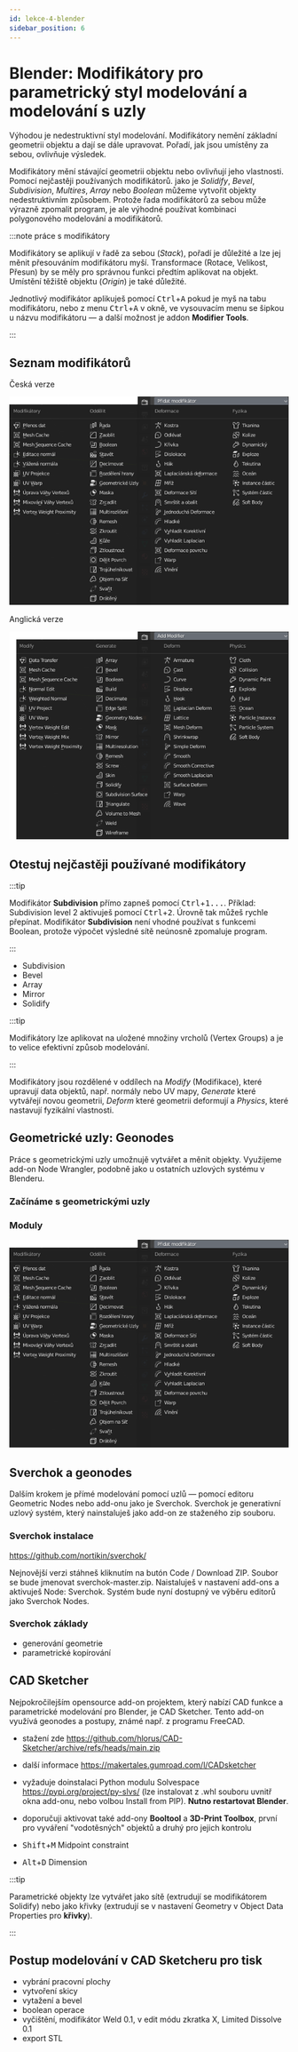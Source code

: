 ```yaml
---
id: lekce-4-blender
sidebar_position: 6
---
```


# Blender: Modifikátory pro parametrický styl modelování a modelování s uzly
Výhodou je nedestruktivní styl modelování. Modifikátory nemění základní geometrii objektu a dají se dále upravovat. Pořadí, jak jsou umístěny za sebou, ovlivňuje výsledek.

Modifikátory mění stávající geometrii objektu nebo ovlivňují jeho vlastnosti. Pomocí nejčastěji používaných modifikátorů. jako je *Solidify*, *Bevel*, *Subdivision*, *Multires*, *Array* nebo *Boolean* můžeme vytvořit objekty nedestruktivním způsobem. Protože řada modifikátorů za sebou může výrazně zpomalit program, je ale  výhodné používat kombinaci polygonového modelování a modifikátorů.

:::note práce s modifikátory

Modifikátory se aplikují v řadě za sebou (*Stack*), pořadí je důležité a lze jej měnit přesouváním modifikátoru myší. Transformace (Rotace, Velikost, Přesun) by se měly pro správnou funkci předtím aplikovat na objekt. Umístění těžiště objektu (*Origin*) je také důležité.

Jednotlivý modifikátor aplikuješ pomocí  <kbd>Ctrl</kbd>+<kbd>A</kbd> pokud je myš na tabu modifikátoru, nebo z menu <kbd>Ctrl</kbd>+<kbd>A</kbd> v okně, ve vysouvacím menu se šipkou u názvu modifikátoru — a další možnost je addon **Modifier Tools**.

:::

## Seznam modifikátorů
Česká verze

![image](../img/blender-mod-cz.png)

Anglická verze

![image](../img/blender-mod-en.png)

## Otestuj nejčastěji používané modifikátory


:::tip

 Modifikátor **Subdivision** přímo zapneš pomocí <kbd>Ctrl</kbd>+<kbd>1...</kbd>. Příklad: Subdivision level 2 aktivuješ pomocí <kbd>Ctrl</kbd>+<kbd>2</kbd>. Úrovně tak můžeš rychle přepínat. Modifikátor **Subdivision** není vhodné používat s funkcemi Boolean, protože výpočet výsledné sítě neúnosně zpomaluje program. 

:::

- Subdivision
- Bevel
- Array
- Mirror
- Solidify

:::tip

Modifikátory lze aplikovat na uložené množiny vrcholů (Vertex Groups) a je to velice efektivní způsob modelování.

:::

Modifikátory jsou rozdělené v oddílech na *Modify* (Modifikace), které upravují data objektů, např. normály nebo UV mapy, *Generate* které vytvářejí novou geometrii, *Deform* které geometrii deformují a *Physics*, které nastavují fyzikální vlastnosti.

## Geometrické uzly: Geonodes
Práce s geometrickými uzly umožnujě vytvářet a měnit objekty. Využijeme add-on Node Wrangler, podobně jako u ostatních uzlových systému v Blenderu.

### Začínáme s geometrickými uzly
### Moduly
![image](../img/blender-mod-cz.png)

## Sverchok a geonodes
Dalším krokem je přímé modelování pomocí uzlů — pomocí editoru Geometric Nodes nebo add-onu jako je Sverchok.
Sverchok je generativní uzlový systém, který nainstaluješ jako add-on ze staženého zip souboru.

### Sverchok instalace

https://github.com/nortikin/sverchok/

Nejnovější verzi stáhneš kliknutím na butón Code / Download ZIP. Soubor se bude jmenovat sverchok-master.zip. Naistaluješ v nastavení add-ons a aktivuješ Node: Sverchok. Systém bude nyní dostupný ve výběru editorů jako Sverchok Nodes.

### Sverchok základy
- generování geometrie
- parametrické kopírování

## CAD Sketcher
Nejpokročilejším opensource add-on projektem, který nabízí CAD funkce a parametrické modelování pro Blender, je CAD Sketcher. Tento add-on využívá geonodes a postupy, známé např. z programu FreeCAD.

- stažení zde https://github.com/hlorus/CAD-Sketcher/archive/refs/heads/main.zip
- další informace https://makertales.gumroad.com/l/CADsketcher
- vyžaduje doinstalaci Python modulu Solvespace https://pypi.org/project/py-slvs/ (lze instalovat z .whl souboru uvnitř okna add-onu, nebo volbou Install from PIP). **Nutno restartovat Blender**.
- doporučuji aktivovat také add-ony **Booltool** a **3D-Print Toolbox**, první pro vyváření "vodotěsných" objektů a druhý pro jejich kontrolu


- <kbd>Shift</kbd>+<kbd>M</kbd> Midpoint constraint
- <kbd>Alt</kbd>+<kbd>D</kbd> Dimension

:::tip

Parametrické objekty lze vytvářet jako sítě (extrudují se modifikátorem Solidify) nebo jako křivky (extrudují se v nastavení Geometry v Object Data Properties pro **křivky**).

:::

## Postup modelování v CAD Sketcheru pro tisk

- vybrání pracovní plochy
- vytvoření skicy
- vytažení a bevel
- boolean operace
- vyčištění, modifikátor Weld 0.1, v edit módu zkratka X, Limited Dissolve 0.1
- export STL
